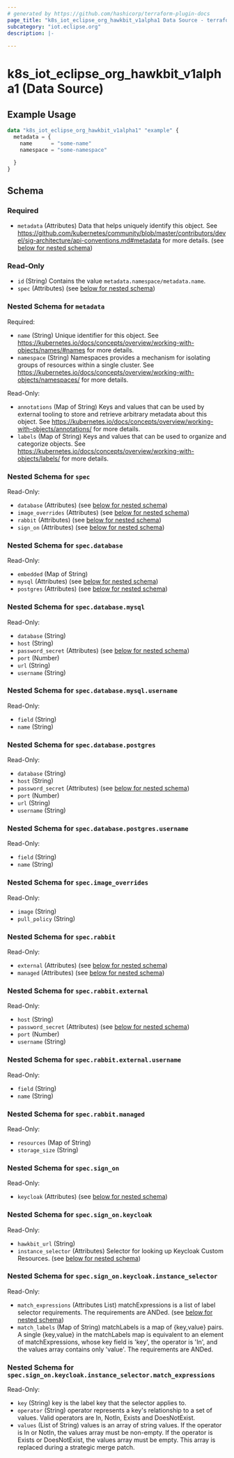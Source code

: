 ```yaml
---
# generated by https://github.com/hashicorp/terraform-plugin-docs
page_title: "k8s_iot_eclipse_org_hawkbit_v1alpha1 Data Source - terraform-provider-k8s"
subcategory: "iot.eclipse.org"
description: |-
  
---
```


# k8s_iot_eclipse_org_hawkbit_v1alpha1 (Data Source)



## Example Usage

```terraform
data "k8s_iot_eclipse_org_hawkbit_v1alpha1" "example" {
  metadata = {
    name      = "some-name"
    namespace = "some-namespace"

  }
}
```

<!-- schema generated by tfplugindocs -->
## Schema

### Required

- `metadata` (Attributes) Data that helps uniquely identify this object. See https://github.com/kubernetes/community/blob/master/contributors/devel/sig-architecture/api-conventions.md#metadata for more details. (see [below for nested schema](#nestedatt--metadata))

### Read-Only

- `id` (String) Contains the value `metadata.namespace/metadata.name`.
- `spec` (Attributes) (see [below for nested schema](#nestedatt--spec))

<a id="nestedatt--metadata"></a>
### Nested Schema for `metadata`

Required:

- `name` (String) Unique identifier for this object. See https://kubernetes.io/docs/concepts/overview/working-with-objects/names/#names for more details.
- `namespace` (String) Namespaces provides a mechanism for isolating groups of resources within a single cluster. See https://kubernetes.io/docs/concepts/overview/working-with-objects/namespaces/ for more details.

Read-Only:

- `annotations` (Map of String) Keys and values that can be used by external tooling to store and retrieve arbitrary metadata about this object. See https://kubernetes.io/docs/concepts/overview/working-with-objects/annotations/ for more details.
- `labels` (Map of String) Keys and values that can be used to organize and categorize objects. See https://kubernetes.io/docs/concepts/overview/working-with-objects/labels/ for more details.


<a id="nestedatt--spec"></a>
### Nested Schema for `spec`

Read-Only:

- `database` (Attributes) (see [below for nested schema](#nestedatt--spec--database))
- `image_overrides` (Attributes) (see [below for nested schema](#nestedatt--spec--image_overrides))
- `rabbit` (Attributes) (see [below for nested schema](#nestedatt--spec--rabbit))
- `sign_on` (Attributes) (see [below for nested schema](#nestedatt--spec--sign_on))

<a id="nestedatt--spec--database"></a>
### Nested Schema for `spec.database`

Read-Only:

- `embedded` (Map of String)
- `mysql` (Attributes) (see [below for nested schema](#nestedatt--spec--database--mysql))
- `postgres` (Attributes) (see [below for nested schema](#nestedatt--spec--database--postgres))

<a id="nestedatt--spec--database--mysql"></a>
### Nested Schema for `spec.database.mysql`

Read-Only:

- `database` (String)
- `host` (String)
- `password_secret` (Attributes) (see [below for nested schema](#nestedatt--spec--database--mysql--password_secret))
- `port` (Number)
- `url` (String)
- `username` (String)

<a id="nestedatt--spec--database--mysql--password_secret"></a>
### Nested Schema for `spec.database.mysql.username`

Read-Only:

- `field` (String)
- `name` (String)



<a id="nestedatt--spec--database--postgres"></a>
### Nested Schema for `spec.database.postgres`

Read-Only:

- `database` (String)
- `host` (String)
- `password_secret` (Attributes) (see [below for nested schema](#nestedatt--spec--database--postgres--password_secret))
- `port` (Number)
- `url` (String)
- `username` (String)

<a id="nestedatt--spec--database--postgres--password_secret"></a>
### Nested Schema for `spec.database.postgres.username`

Read-Only:

- `field` (String)
- `name` (String)




<a id="nestedatt--spec--image_overrides"></a>
### Nested Schema for `spec.image_overrides`

Read-Only:

- `image` (String)
- `pull_policy` (String)


<a id="nestedatt--spec--rabbit"></a>
### Nested Schema for `spec.rabbit`

Read-Only:

- `external` (Attributes) (see [below for nested schema](#nestedatt--spec--rabbit--external))
- `managed` (Attributes) (see [below for nested schema](#nestedatt--spec--rabbit--managed))

<a id="nestedatt--spec--rabbit--external"></a>
### Nested Schema for `spec.rabbit.external`

Read-Only:

- `host` (String)
- `password_secret` (Attributes) (see [below for nested schema](#nestedatt--spec--rabbit--external--password_secret))
- `port` (Number)
- `username` (String)

<a id="nestedatt--spec--rabbit--external--password_secret"></a>
### Nested Schema for `spec.rabbit.external.username`

Read-Only:

- `field` (String)
- `name` (String)



<a id="nestedatt--spec--rabbit--managed"></a>
### Nested Schema for `spec.rabbit.managed`

Read-Only:

- `resources` (Map of String)
- `storage_size` (String)



<a id="nestedatt--spec--sign_on"></a>
### Nested Schema for `spec.sign_on`

Read-Only:

- `keycloak` (Attributes) (see [below for nested schema](#nestedatt--spec--sign_on--keycloak))

<a id="nestedatt--spec--sign_on--keycloak"></a>
### Nested Schema for `spec.sign_on.keycloak`

Read-Only:

- `hawkbit_url` (String)
- `instance_selector` (Attributes) Selector for looking up Keycloak Custom Resources. (see [below for nested schema](#nestedatt--spec--sign_on--keycloak--instance_selector))

<a id="nestedatt--spec--sign_on--keycloak--instance_selector"></a>
### Nested Schema for `spec.sign_on.keycloak.instance_selector`

Read-Only:

- `match_expressions` (Attributes List) matchExpressions is a list of label selector requirements. The requirements are ANDed. (see [below for nested schema](#nestedatt--spec--sign_on--keycloak--instance_selector--match_expressions))
- `match_labels` (Map of String) matchLabels is a map of {key,value} pairs. A single {key,value} in the matchLabels map is equivalent to an element of matchExpressions, whose key field is 'key', the operator is 'In', and the values array contains only 'value'. The requirements are ANDed.

<a id="nestedatt--spec--sign_on--keycloak--instance_selector--match_expressions"></a>
### Nested Schema for `spec.sign_on.keycloak.instance_selector.match_expressions`

Read-Only:

- `key` (String) key is the label key that the selector applies to.
- `operator` (String) operator represents a key's relationship to a set of values. Valid operators are In, NotIn, Exists and DoesNotExist.
- `values` (List of String) values is an array of string values. If the operator is In or NotIn, the values array must be non-empty. If the operator is Exists or DoesNotExist, the values array must be empty. This array is replaced during a strategic merge patch.
